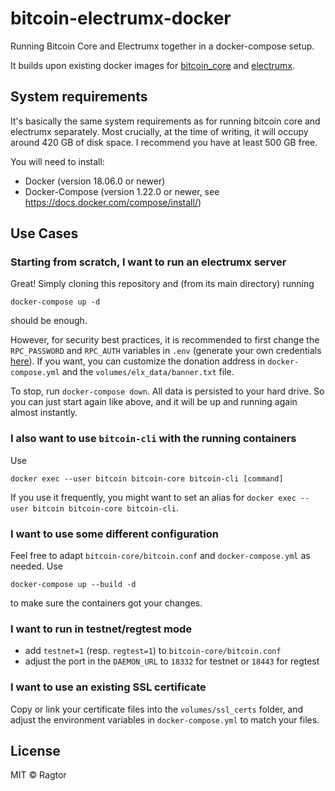 
# bitcoin-electrumx-docker

Running Bitcoin Core and Electrumx together in a docker-compose setup.

It builds upon existing docker images for [bitcoin_core](https://github.com/lnliz/docker-bitcoind.git) and [electrumx](https://github.com/lukechilds/docker-electrumx/).

## System requirements

It's basically the same system requirements as for running bitcoin core and electrumx separately. 
Most crucially, at the time of writing, it will occupy around 420 GB of disk space. 
I recommend you have at least 500 GB free.

You will need to install:

* Docker (version 18.06.0 or newer)
* Docker-Compose (version 1.22.0 or newer, see https://docs.docker.com/compose/install/)

## Use Cases

### Starting from scratch, I want to run an electrumx server

Great! Simply cloning this repository and (from its main directory) running 
```
docker-compose up -d
```
should be enough. 

However, for security best practices, it is recommended to first change the `RPC_PASSWORD` and `RPC_AUTH` variables in `.env` 
(generate your own credentials [here](https://jlopp.github.io/bitcoin-core-rpc-auth-generator/)).
If you want, you can customize the donation address in `docker-compose.yml` and the `volumes/elx_data/banner.txt` file.

To stop, run `docker-compose down`.
All data is persisted to your hard drive. 
So you can just start again like above, and it will be up and running again almost instantly.  

### I also want to use `bitcoin-cli` with the running containers

Use
```
docker exec --user bitcoin bitcoin-core bitcoin-cli [command]
```

If you use it frequently, you might want to set an alias for `docker exec --user bitcoin bitcoin-core bitcoin-cli`.

### I want to use some different configuration

Feel free to adapt `bitcoin-core/bitcoin.conf` and `docker-compose.yml` as needed. Use 
```
docker-compose up --build -d
```
to make sure the containers got your changes.

### I want to run in testnet/regtest mode

* add `testnet=1` (resp. `regtest=1`) to `bitcoin-core/bitcoin.conf`
* adjust the port in the `DAEMON_URL` to `18332` for testnet or `18443` for regtest

### I want to use an existing SSL certificate

Copy or link your certificate files into the `volumes/ssl_certs` folder, and adjust the environment variables in `docker-compose.yml` to match your files.

## License

MIT © Ragtor